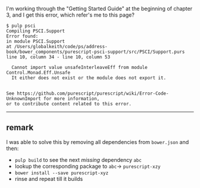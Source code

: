 I'm working through the "Getting Started Guide" at the beginning of chapter 3, and I get this error, which refer's me to this page?

```
$ pulp psci
Compiling PSCI.Support
Error found:
in module PSCI.Support
at /Users/globalkeith/code/ps/address-book/bower_components/purescript-psci-support/src/PSCI/Support.purs line 10, column 34 - line 10, column 53

  Cannot import value unsafeInterleaveEff from module Control.Monad.Eff.Unsafe
  It either does not exist or the module does not export it.


See https://github.com/purescript/purescript/wiki/Error-Code-UnknownImport for more information,
or to contribute content related to this error.
```

---

## remark
I was able to solve this by removing all dependencies from `bower.json` and then:

- `pulp build` to see the next *missing* dependency `abc`
- lookup the corresponding package to `abc`-> `purescript-xzy`
- `bower install --save purescript-xyz`
- rinse and repeat till it builds
